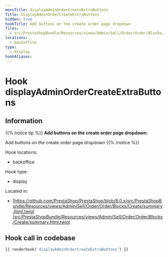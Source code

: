 ```yaml
---
menuTitle: displayAdminOrderCreateExtraButtons
Title: displayAdminOrderCreateExtraButtons
hidden: true
hookTitle: Add buttons on the create order page dropdown
files:
  - src/PrestaShopBundle/Resources/views/Admin/Sell/Order/Order/Blocks/Create/summary.html.twig
locations:
  - backoffice
type:
  - display
hookAliases:
---
```


# Hook displayAdminOrderCreateExtraButtons

## Information

{{% notice tip %}}
**Add buttons on the create order page dropdown:** 

Add buttons on the create order page dropdown
{{% /notice %}}

Hook locations: 
  - backoffice

Hook type: 
  - display

Located in: 
  - [https://github.com/PrestaShop/PrestaShop/blob/8.0.x/src/PrestaShopBundle/Resources/views/Admin/Sell/Order/Order/Blocks/Create/summary.html.twig](src/PrestaShopBundle/Resources/views/Admin/Sell/Order/Order/Blocks/Create/summary.html.twig)

## Hook call in codebase

```php
{{ renderhook('displayAdminOrderCreateExtraButtons') }}
```